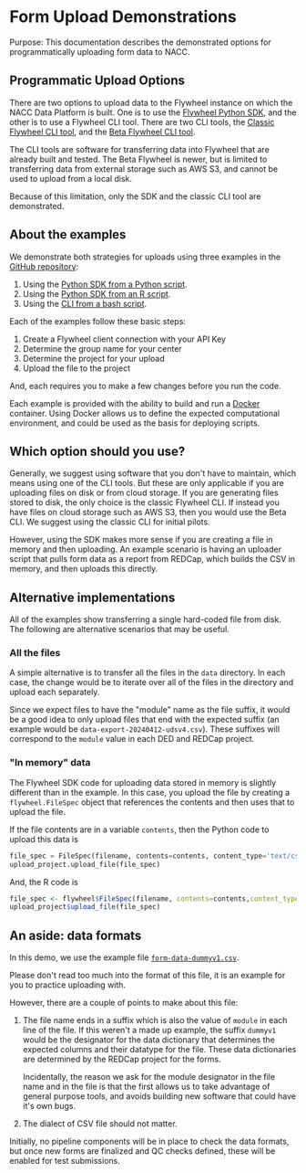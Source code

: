 # Form Upload Demonstrations

Purpose: This documentation describes the demonstrated options for programmatically uploading form data to NACC.

## Programmatic Upload Options

There are two options to upload data to the Flywheel instance on which the NACC Data Platform is built.
One is to use the [Flywheel Python SDK](https://flywheel-io.gitlab.io/product/backend/sdk/index.html), and the other is to use a Flywheel CLI tool.
There are two CLI tools, the [Classic Flywheel CLI tool](https://docs.flywheel.io/CLI_Command_Guides/), and the [Beta Flywheel CLI tool](https://flywheel-io.gitlab.io/tools/app/cli/fw-beta/).

The CLI tools are software for transferring data into Flywheel that are already built and tested.
The Beta Flywheel is newer, but is limited to transferring data from external storage such as AWS S3, and cannot be used to upload from a local disk.

Because of this limitation, only the SDK and the classic CLI tool are demonstrated.

## About the examples

We demonstrate both strategies for uploads using three examples in the [GitHub repository](https://github.com/naccdata/form-upload-demo):

1. Using the [Python SDK from a Python script](https://github.com/naccdata/form-upload-demo/tree/main/demo/python-uploader).
2. Using the [Python SDK from an R script](https://github.com/naccdata/form-upload-demo/tree/main/demo/r-uploader).
3. Using the [CLI from a bash script](https://github.com/naccdata/form-upload-demo/tree/main/demo/fwcli).

Each of the examples follow these basic steps:

1. Create a Flywheel client connection with your API Key
2. Determine the group name for your center
3. Determine the project for your upload
4. Upload the file to the project

And, each requires you to make a few changes before you run the code.

Each example is provided with the ability to build and run a [Docker](https://www.docker.com) container.
Using Docker allows us to define the expected computational environment, and could be used as the basis for deploying scripts.

## Which option should you use?

Generally, we suggest using software that you don't have to maintain, which means using one of the CLI tools.
But these are only applicable if you are uploading files on disk or from cloud storage.
If you are generating files stored to disk, the only choice is the classic Flywheel CLI.
If instead you have files on cloud storage such as AWS S3, then you would use the Beta CLI.
We suggest using the classic CLI for initial pilots.

However, using the SDK makes more sense if you are creating a file in memory and then uploading.
An example scenario is having an uploader script that pulls form data as a report from REDCap, which builds the CSV in memory, and then uploads this directly.

## Alternative implementations

All of the examples show transferring a single hard-coded file from disk.
The following are alternative scenarios that may be useful.

### All the files

A simple alternative is to transfer all the files in the `data` directory.
In each case, the change would be to iterate over all of the files in the directory and upload each separately.

Since we expect files to have the "module" name as the file suffix, it would be a good idea to only upload files that end with the expected suffix (an example would be `data-export-20240412-udsv4.csv`).
These suffixes will correspond to the `module` value in each DED and REDCap project.

### "In memory" data

The Flywheel SDK code for uploading data stored in memory is slightly different than in the example.
In this case, you upload the file by creating a `flywheel.FileSpec` object that references the contents and then uses that to upload the file.

If the file contents are in a variable `contents`, then the Python code to upload this data is

```python
file_spec = FileSpec(filename, contents=contents, content_type='text/csv')
upload_project.upload_file(file_spec)
```

And, the R code is

```R
file_spec <- flywheel$FileSpec(filename, contents=contents,content_type='text/csv')
upload_project$upload_file(file_spec)
```

## An aside: data formats

In this demo, we use the example file [`form-data-dummyv1.csv`](https://github.com/naccdata/form-upload-demo/blob/main/data/form-data-dummyv1.csv).

Please don't read too much into the format of this file, it is an example for you to practice uploading with.

However, there are a couple of points to make about this file:

1. The file name ends in a suffix which is also the value of `module` in each line of the file.
   If this weren't a made up example, the suffix `dummyv1` would be the designator for the data dictionary that determines the expected columns and their datatype for the file.
   These data dictionaries are determined by the REDCap project for the forms.

   Incidentally, the reason we ask for the module designator in the file name and in the file is that the first allows us to take advantage of general purpose tools, and avoids building new software that could have it's own bugs.

2. The dialect of CSV file should not matter.

Initially, no pipeline components will be in place to check the data formats, but once new forms are finalized and QC checks defined, these will be enabled for test submissions.
